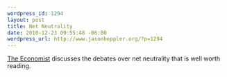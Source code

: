 ```yaml
--- 
wordpress_id: 1294
layout: post
title: Net Neutrality
date: 2010-12-23 09:55:48 -06:00
wordpress_url: http://www.jasonheppler.org/?p=1294
---
```

<a href="http://www.economist.com/blogs/babbage/2010/12/net_neutrality">The Economist</a> discusses the debates over net neutrality that is well worth reading.
